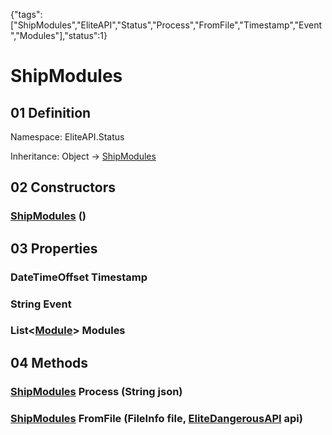 {"tags":["ShipModules","EliteAPI","Status","Process","FromFile","Timestamp","Event","Modules"],"status":1}

# ShipModules

## 01 Definition

Namespace: <span class='code'>EliteAPI.Status</span>

Inheritance: <span class='code'>Object</span> → <span class='code'>[ShipModules](../../EliteAPI/Status/ShipModules.html)</span>

## 02 Constructors

### <span class='code'>[ShipModules](../../EliteAPI/Status/ShipModules.html)</span> ()

## 03 Properties

### <span class='code'>DateTimeOffset</span> Timestamp

### <span class='code'>String</span> Event

### <span class='code'>List<[Module](../../EliteAPI/Status/Module.html)></span> Modules

## 04 Methods

### <span class='code'>[ShipModules](../../EliteAPI/Status/ShipModules.html)</span> Process (<span class='code'>String</span> json)

### <span class='code'>[ShipModules](../../EliteAPI/Status/ShipModules.html)</span> FromFile (<span class='code'>FileInfo</span> file, <span class='code'>[EliteDangerousAPI](../EliteAPI/EliteDangerousAPI.html)</span> api)


